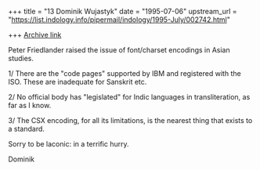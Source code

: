 +++
title = "13 Dominik Wujastyk"
date = "1995-07-06"
upstream_url = "https://list.indology.info/pipermail/indology/1995-July/002742.html"

+++
[Archive link](https://list.indology.info/pipermail/indology/1995-July/002742.html)

Peter Friedlander raised the issue of font/charset encodings in Asian
studies.

1/ There are the "code pages" supported by IBM and registered with the
ISO.  These are inadequate for Sanskrit etc.

2/ No official body has "legislated" for Indic languages in
transliteration, as far as I know.

3/  The CSX encoding, for all its limitations, is the nearest thing that
exists to a standard.

Sorry to be laconic: in a terrific hurry.

Dominik







